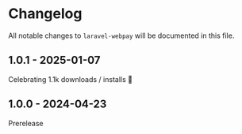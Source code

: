 # Changelog

All notable changes to `laravel-webpay` will be documented in this file.

## 1.0.1 - 2025-01-07

Celebrating 1.1k downloads / installs 🥳

## 1.0.0 - 2024-04-23

Prerelease
